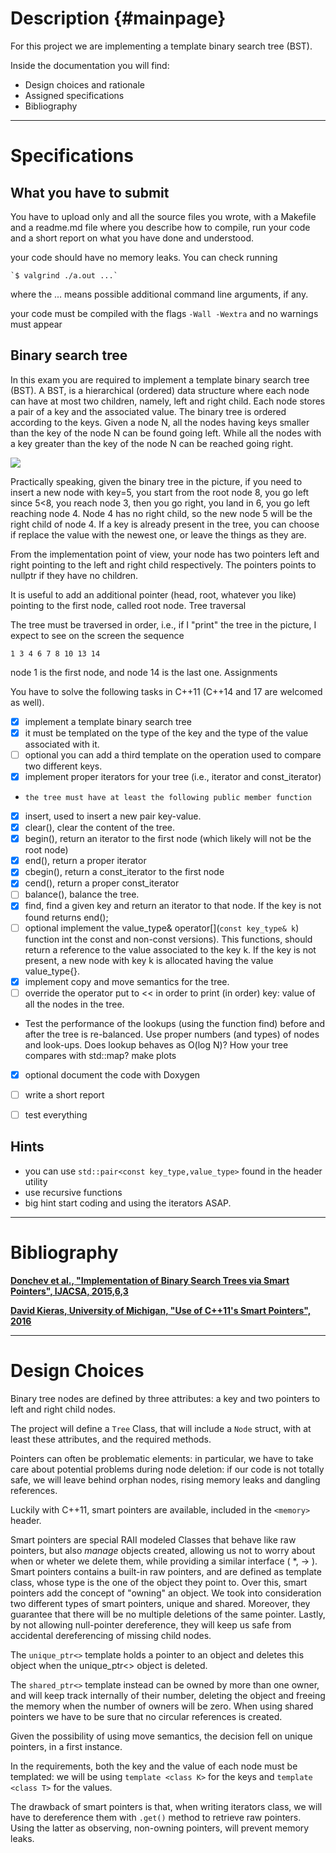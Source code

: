 # Description                                                                                         {#mainpage}

For this project we are implementing a template binary search tree (BST).

Inside the documentation you will find:

* Design choices and rationale
* Assigned specifications
* Bibliography



---
# Specifications                        

## What you have to submit

You have to upload only and all the source files you wrote, with a Makefile and a readme.md file where you describe how to compile, run your code and a short report on what you have done and understood.

your code should have no memory leaks. You can check running

    `$ valgrind ./a.out ...`

where the ... means possible additional command line arguments, if any.

your code must be compiled with the flags `-Wall -Wextra` and no warnings must appear

## Binary search tree

In this exam you are required to implement a template binary search tree (BST). A BST, is a hierarchical (ordered) data structure where each node can have at most two children, namely, left and right child. Each node stores a pair of a key and the associated value. The binary tree is ordered according to the keys. Given a node N, all the nodes having keys smaller than the key of the node N can be found going left. While all the nodes with a key greater than the key of the node N can be reached going right.

<img src="../binary.png">

Practically speaking, given the binary tree in the picture, if you need to insert a new node with key=5, you start from the root node 8, you go left since 5<8, you reach node 3, then you go right, you land in 6, you go left reaching node 4. Node 4 has no right child, so the new node 5 will be the right child of node 4. If a key is already present in the tree, you can choose if replace the value with the newest one, or leave the things as they are.

From the implementation point of view, your node has two pointers left and right pointing to the left and right child respectively. The pointers points to nullptr if they have no children.

It is useful to add an additional pointer (head, root, whatever you like) pointing to the first node, called root node.
Tree traversal

The tree must be traversed in order, i.e., if I "print" the tree in the picture, I expect to see on the screen the sequence

`1 3 4 6 7 8 10 13 14`

node 1 is the first node, and node 14 is the last one.
Assignments

You have to solve the following tasks in C++11 (C++14 and 17 are welcomed as well).

- [X] implement a template binary search tree
- [X] it must be templated on the type of the key and the type of the value associated with it.
- [ ] optional you can add a third template on the operation used to compare two different keys.
- [X] implement proper iterators for your tree (i.e., iterator and const_iterator)
-     the tree must have at least the following public member function
- [X] insert, used to insert a new pair key-value.
- [X] clear(), clear the content of the tree.
- [x] begin(), return an iterator to the first node (which likely will not be the root node)
- [x] end(), return a proper iterator
- [x] cbegin(), return a const_iterator to the first node
- [x] cend(), return a proper const_iterator
- [ ] balance(), balance the tree.
- [x] find, find a given key and return an iterator to that node. If the key is not found returns end();
- [ ] optional implement the value_type& operator[](`const key_type& k`) function int the const and non-const versions). This functions, should return a reference to the value associated to the key k. If the key is not present, a new node with key k is allocated having the value value_type{}.
- [x] implement copy and move semantics for the tree.
- [ ] override the operator put to << in order to print (in order) key: value of all the nodes in the tree.

* Test the performance of the lookups (using the function find) before and after the tree is re-balanced. Use proper numbers (and types) of nodes and look-ups. Does lookup behaves as O(log N)? How your tree compares with std::map? make plots

- [x] optional document the code with Doxygen

- [ ] write a short report

- [ ] test everything

## Hints

* you can use `std::pair<const key_type,value_type>` found in the header utility
* use recursive functions
* big hint start coding and using the iterators ASAP.


---


# Bibliography

<a href="../bibliography/Implementation_of_BT_via_Smart_Pointers.pdf" target="_blank"><b>Donchev et al., "Implementation of Binary Search Trees via Smart Pointers", IJACSA, 2015,6,3</b></a>

<a href="../bibliography/C++11_smart_ptrs.pdf" target ="_blank"><b>David Kieras, University of Michigan, "Use of C++11's Smart Pointers", 2016</b></a> 

---

# Design Choices

Binary tree nodes are defined by three attributes: a key and two pointers to left and right child nodes.

The project will define a `Tree` Class, that will include a `Node` struct, with at least these attributes, and the required methods.

Pointers can often be problematic elements: in particular, we have to take care about potential problems during node deletion: if our code is not totally safe, we will leave behind orphan nodes, rising memory leaks and dangling references.

Luckily with C++11, smart pointers are available, included in the `<memory>` header.

Smart pointers are special RAII modeled Classes that behave like raw pointers, but also *manage* objects created, allowing us not to worry about when or wheter we delete them, while providing a similar interface ( \*, -> ). Smart pointers contains a built-in raw pointers, and are defined as template class, whose type is the one of the object they point to. Over this, smart pointers add the concept of "owning" an object. We took into consideration two different types of smart pointers, unique and shared. Moreover, they guarantee that there will be no multiple deletions of the same pointer. Lastly, by not allowing null-pointer dereference, they will keep us safe from accidental dereferencing of missing child nodes.

The `unique_ptr<>` template holds a pointer to an object and deletes this object when the unique_ptr<> object is deleted.

The `shared_ptr<>` template instead can be owned by more than one owner, and will keep track internally of their number, deleting the object and freeing the memory when the number of owners will be zero. When using shared pointers we have to be sure that no circular references is created.

Given the possibility of using move semantics, the decision fell on unique pointers, in a first instance. 

In the requirements, both the key and the value of each node must be templated: we will be using `template <class K>` for the keys and `template <class T>` for the values.

The drawback of smart pointers is that, when writing iterators class, we will have to dereference them with `.get()` method to retrieve raw pointers. Using the latter as observing, non-owning pointers, will prevent memory leaks.

  